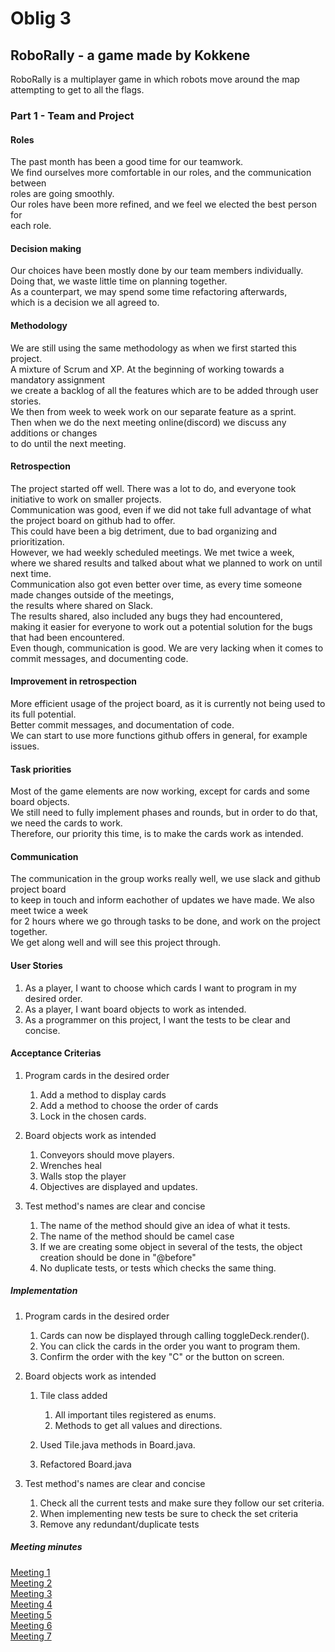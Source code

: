 # Oblig 3

## RoboRally - a game made by Kokkene
RoboRally is a multiplayer game in which robots move around the map attempting to get to all the flags. 

### Part 1 - Team and Project

#### Roles
The past month has been a good time for our teamwork.\
We find ourselves more comfortable in our roles, and the communication between\
roles are going smoothly.\
Our roles have been more refined, and we feel we elected the best person for\
each role.

#### Decision making 
Our choices have been mostly done by our team members individually.\
Doing that, we waste little time on planning together.\
As a counterpart, we may spend some time refactoring afterwards,\
which is a decision we all agreed to.

#### Methodology
We are still using the same methodology as when we first started this project.\
A mixture of Scrum and XP. At the beginning of working towards a mandatory assignment\
we create a backlog of all the features which are to be added through user stories.\
We then from week to week work on our separate feature as a sprint.\
Then when we do the next meeting online(discord) we discuss any additions or changes\
to do until the next meeting.

#### Retrospection
The project started off well. There was a lot to do, and everyone took initiative to work on smaller projects.\
Communication was good, even if we did not take full advantage of what the project board on github had to offer.\
This could have been a big detriment, due to bad organizing and prioritization.\
However, we had weekly scheduled meetings. We met twice a week,\
where we shared results and talked about what we planned to work on until next time.\
Communication also got even better over time, as every time someone made changes outside of the meetings,\
the results where shared on Slack.\
The results shared, also included any bugs they had encountered,\
making it easier for everyone to work out a potential solution for the bugs that had been encountered.\
Even though, communication is good. We are very lacking when it comes to commit messages, and documenting code.

#### Improvement in retrospection
More efficient usage of the project board, as it is currently not being used to its full potential.\
Better commit messages, and documentation of code.\
We can start to use more functions github offers in general, for example issues.

#### Task priorities
Most of the game elements are now working, except for cards and some board objects.\
We still need to fully implement phases and rounds, but in order to do that, we need the cards to work.\
Therefore, our priority this time, is to make the cards work as intended.

#### Communication
The communication in the group works really well, we use slack and github project board\
to keep in touch and inform eachother of updates we have made. We also meet twice a week\
for 2 hours where we go through tasks to be done, and work on the project together.\
We get along well and will see this project through.

#### User Stories

1.  As a player, I want to choose which cards I want to program in my desired order.
2.  As a player, I want board objects to work as intended.
3.  As a programmer on this project, I want the tests to be clear and concise.

#### Acceptance Criterias

1.  Program cards in the desired order
    1.  Add a method to display cards
    2.  Add a method to choose the order of cards
    3.  Lock in the chosen cards.    

2.  Board objects work as intended
    1.  Conveyors should move players.
    2.  Wrenches heal
    3.  Walls stop the player
    4.  Objectives are displayed and updates. 

3.  Test method's names are clear and concise
    1.  The name of the method should give an idea of what it tests.
    2.  The name of the method should be camel case
    3.  If we are creating some object in several of the tests, the object creation should be done in "@before"
    4.  No duplicate tests, or tests which checks the same thing.

##### Implementation

1.  Program cards in the desired order
    1.  Cards can now be displayed through calling toggleDeck.render().
    2.  You can click the cards in the order you want to program them.
    3.  Confirm the order with the key "C" or the button on screen.

2.  Board objects work as intended
    1.  Tile class added
        1.  All important tiles registered as enums.
        2.  Methods to get all values and directions. 
    
    2.  Used Tile.java methods in Board.java.
    
    3.  Refactored Board.java

3.  Test method's names are clear and concise
    1.  Check all the current tests and make sure they follow our set criteria.
    2.  When implementing new tests be sure to check the set criteria
    3.  Remove any redundant/duplicate tests
      
##### Meeting minutes
[Meeting 1](https://github.com/inf112-v20/Kokkene/blob/master/Deliverables/MinutesOblig3/Tuesday030320.md)  
[Meeting 2](https://github.com/inf112-v20/Kokkene/blob/master/Deliverables/MinutesOblig3/Tuesday100320.md)  
[Meeting 3](https://github.com/inf112-v20/Kokkene/blob/master/Deliverables/MinutesOblig3/Thursday120320.md)  
[Meeting 4](https://github.com/inf112-v20/Kokkene/blob/master/Deliverables/MinutesOblig3/Tuesday170320.md)  
[Meeting 5](https://github.com/inf112-v20/Kokkene/blob/master/Deliverables/MinutesOblig3/Thursday190320.md)  
[Meeting 6](https://github.com/inf112-v20/Kokkene/blob/master/Deliverables/MinutesOblig3/Tuesday240320.md)  
[Meeting 7](https://github.com/inf112-v20/Kokkene/blob/master/Deliverables/MinutesOblig3/Tuesday260320.md)
